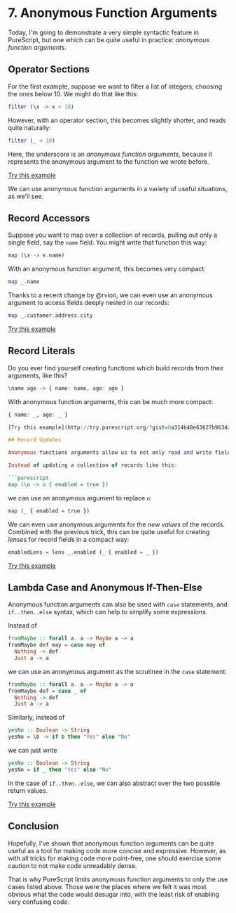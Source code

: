 # 7. Anonymous Function Arguments

Today, I'm going to demonstrate a very simple syntactic feature in PureScript, but one which can be quite useful in practice: _anonymous function arguments_.

## Operator Sections

For the first example, suppose we want to filter a list of integers, choosing the ones below 10. We might do that like this:

```purescript
filter (\x -> x < 10)
```

However, with an operator section, this becomes slightly shorter, and reads quite naturally:

```purescript
filter (_ < 10)
```

Here, the underscore is an _anonymous function arguments_, because it represents the anonymous argument to the function we wrote before.

[Try this example](http://try.purescript.org/?gist=c1c278168960ddce8814bbb8cd330945&backend=core)

We can use anonymous function arguments in a variety of useful situations, as we'll see.

## Record Accessors

Suppose you want to map over a collection of records, pulling out only a single field, say the `name` field. You might write that function this way:

```purescript
map (\x -> x.name)
```

With an anonymous function argument, this becomes very compact:

```purescript
map _.name
```

Thanks to a recent change by @rvion, we can even use an anonymous argument to access fields deeply nested in our records:

```purescript
map _.customer.address.city
```

[Try this example](http://try.purescript.org/?gist=19e64df6d9b5291ebce494ef1567f525&backend=core)

## Record Literals

Do you ever find yourself creating functions which build records from their arguments, like this?

```purescript
\name age -> { name: name, age: age }
```

With anonymous function arguments, this can be much more compact:

```purescript
{ name: _, age: _ }

[Try this example](http://try.purescript.org/?gist=0a314b48e63627b9634a6b4a823582ce&backend=core)

## Record Updates

Anonymous functions arguments allow us to not only read and write fields from records, but also to update them.

Instead of updating a collection of records like this:

```purescript
map (\o -> o { enabled = true })
```

we can use an anonymous argument to replace `o`:

```purescript
map (_ { enabled = true })
```

We can even use anonymous arguments for the _new values_ of the records. Combined with the previous trick, this can be quite useful for creating _lenses_ for record fields in a compact way:

```purescript
enabledLens = lens _.enabled (_ { enabled = _ })
```

[Try this example](http://try.purescript.org/?gist=0b49208eb6f4ce763e75fbdd7730d14a&backend=core)

## Lambda Case and Anonymous If-Then-Else

Anonymous function arguments can also be used with `case` statements, and `if..then..else` syntax, which can help to simplify some expressions.

Instead of

```purescript
fromMaybe :: forall a. a -> Maybe a -> a
fromMaybe def may = case may of
  Nothing -> def
  Just a -> a
```

we can use an anonymous argument as the scrutinee in the `case` statement:

```purescript
fromMaybe :: forall a. a -> Maybe a -> a
fromMaybe def = case _ of
  Nothing -> def
  Just a -> a
```

Similarly, instead of

```purescript
yesNo :: Boolean -> String
yesNo = \b -> if b then "Yes" else "No"
```

we can just write

```purescript
yesNo :: Boolean -> String
yesNo = if _ then "Yes" else "No"
```

In the case of `if..then..else`, we can also abstract over the two possible return values.

[Try this example](http://try.purescript.org/?gist=6000cb9a63b74127902b61cb8beae155&backend=core)

## Conclusion

Hopefully, I've shown that anonymous function arguments can be quite useful as a tool for making code more concise and expressive. However, as with all tricks for making code more point-free, one should exercise some caution to not make code unreadably dense.

That is why PureScript limits anonymous function arguments to only the use cases listed above. Those were the places where we felt it was most obvious what the code would desugar into, with the least risk of enabling very confusing code.
